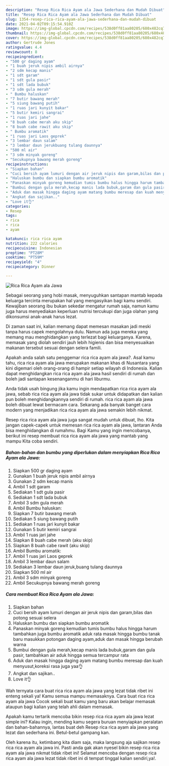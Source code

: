```yaml
---
description: "Resep Rica Rica Ayam ala Jawa Sederhana dan Mudah Dibuat"
title: "Resep Rica Rica Ayam ala Jawa Sederhana dan Mudah Dibuat"
slug: 1354-resep-rica-rica-ayam-ala-jawa-sederhana-dan-mudah-dibuat
date: 2021-04-02T09:15:54.910Z
image: https://img-global.cpcdn.com/recipes/538d0ff81aa80205/680x482cq70/rica-rica-ayam-ala-jawa-foto-resep-utama.jpg
thumbnail: https://img-global.cpcdn.com/recipes/538d0ff81aa80205/680x482cq70/rica-rica-ayam-ala-jawa-foto-resep-utama.jpg
cover: https://img-global.cpcdn.com/recipes/538d0ff81aa80205/680x482cq70/rica-rica-ayam-ala-jawa-foto-resep-utama.jpg
author: Gertrude Jones
ratingvalue: 4.4
reviewcount: 8
recipeingredient:
- "500 gr daging ayam"
- "1 buah jeruk nipis ambil airnya"
- "2 sdm kecap manis"
- "1 sdt garam"
- "1 sdt gula pasir"
- "1 sdt lada bubuk"
- "3 sdm gula merah"
- " Bumbu haluskan"
- "7 butir bawang merah"
- "5 siung bawang putih"
- "1 ruas jari kunyit bakar"
- "5 butir kemiri sangrai"
- "1 ruas jari jahe"
- "8 buah cabe merah aku skip"
- "8 buah cabe rawit aku skip"
- " Bumbu aromatik"
- "1 ruas jari Laos geprek"
- "3 lembar daun salam"
- "3 lembar daun jerukbuang tulang daunnya"
- "500 ml air"
- "3 sdm minyak goreng"
- "Secukupnya bawang merah goreng"
recipeinstructions:
- "Siapkan bahan"
- "Cuci bersih ayam lumuri dengan air jeruk nipis dan garam,bilas dan potong sesuai selera"
- "Haluskan bumbu dan siapkan bumbu aromatik"
- "Panaskan minyak goreng kemudian tumis bumbu halus hingga harum tambahkan juga bumbu aromatik aduk rata masak hingga bumbu tanak baru masukkan potongan daging ayam,aduk dan masak hingga berubah warna"
- "Bumbui dengan gula merah,kecap manis lada bubuk,garam dan gula pasir, tambahkan air aduk hingga semua tercampur rata"
- "Aduk dan masak hingga daging ayam matang bumbu meresap dan kuah menyusut,koreksi rasa juga yaa👌"
- "Angkat dan sajikan.."
- "Love it👌"
categories:
- Resep
tags:
- rica
- rica
- ayam

katakunci: rica rica ayam 
nutrition: 222 calories
recipecuisine: Indonesian
preptime: "PT28M"
cooktime: "PT59M"
recipeyield: "4"
recipecategory: Dinner

---
```



![Rica Rica Ayam ala Jawa](https://img-global.cpcdn.com/recipes/538d0ff81aa80205/680x482cq70/rica-rica-ayam-ala-jawa-foto-resep-utama.jpg)

Sebagai seorang yang hobi masak, menyuguhkan santapan mantab kepada keluarga tercinta merupakan hal yang mengasyikan bagi kamu sendiri. Kewajiban seorang ibu bukan sekedar mengatur rumah saja, namun kamu juga harus menyediakan keperluan nutrisi tercukupi dan juga olahan yang dikonsumsi anak-anak harus lezat.

Di zaman  saat ini, kalian memang dapat memesan masakan jadi meski tanpa harus capek mengolahnya dulu. Namun ada juga mereka yang memang mau menghidangkan yang terlezat bagi keluarganya. Karena, memasak yang diolah sendiri jauh lebih higienis dan bisa menyesuaikan makanan tersebut sesuai dengan selera famili. 



Apakah anda salah satu penggemar rica rica ayam ala jawa?. Asal kamu tahu, rica rica ayam ala jawa merupakan makanan khas di Nusantara yang kini digemari oleh orang-orang di hampir setiap wilayah di Indonesia. Kalian dapat menghidangkan rica rica ayam ala jawa hasil sendiri di rumah dan boleh jadi santapan kesenanganmu di hari liburmu.

Anda tidak usah bingung jika kamu ingin mendapatkan rica rica ayam ala jawa, sebab rica rica ayam ala jawa tidak sukar untuk didapatkan dan kalian pun boleh menghidangkannya sendiri di rumah. rica rica ayam ala jawa boleh dibuat lewat bermacam cara. Sekarang ada banyak banget cara modern yang menjadikan rica rica ayam ala jawa semakin lebih nikmat.

Resep rica rica ayam ala jawa juga sangat mudah untuk dibuat, lho. Kita jangan capek-capek untuk memesan rica rica ayam ala jawa, lantaran Anda bisa menghidangkan di rumahmu. Bagi Kamu yang ingin mencobanya, berikut ini resep membuat rica rica ayam ala jawa yang mantab yang mampu Kita coba sendiri.

<!--inarticleads1-->

##### Bahan-bahan dan bumbu yang diperlukan dalam menyiapkan Rica Rica Ayam ala Jawa:

1. Siapkan 500 gr daging ayam
1. Gunakan 1 buah jeruk nipis ambil airnya
1. Gunakan 2 sdm kecap manis
1. Ambil 1 sdt garam
1. Sediakan 1 sdt gula pasir
1. Sediakan 1 sdt lada bubuk
1. Ambil 3 sdm gula merah
1. Ambil  Bumbu haluskan:
1. Siapkan 7 butir bawang merah
1. Sediakan 5 siung bawang putih
1. Sediakan 1 ruas jari kunyit bakar
1. Gunakan 5 butir kemiri sangrai
1. Ambil 1 ruas jari jahe
1. Siapkan 8 buah cabe merah (aku skip)
1. Siapkan 8 buah cabe rawit (aku skip)
1. Ambil  Bumbu aromatik:
1. Ambil 1 ruas jari Laos geprek
1. Ambil 3 lembar daun salam
1. Sediakan 3 lembar daun jeruk,buang tulang daunnya
1. Siapkan 500 ml air
1. Ambil 3 sdm minyak goreng
1. Ambil Secukupnya bawang merah goreng




<!--inarticleads2-->

##### Cara membuat Rica Rica Ayam ala Jawa:

1. Siapkan bahan
1. Cuci bersih ayam lumuri dengan air jeruk nipis dan garam,bilas dan potong sesuai selera
1. Haluskan bumbu dan siapkan bumbu aromatik
1. Panaskan minyak goreng kemudian tumis bumbu halus hingga harum tambahkan juga bumbu aromatik aduk rata masak hingga bumbu tanak baru masukkan potongan daging ayam,aduk dan masak hingga berubah warna
1. Bumbui dengan gula merah,kecap manis lada bubuk,garam dan gula pasir, tambahkan air aduk hingga semua tercampur rata
1. Aduk dan masak hingga daging ayam matang bumbu meresap dan kuah menyusut,koreksi rasa juga yaa👌
1. Angkat dan sajikan..
1. Love it👌




Wah ternyata cara buat rica rica ayam ala jawa yang lezat tidak ribet ini enteng sekali ya! Kamu semua mampu memasaknya. Cara buat rica rica ayam ala jawa Cocok sekali buat kamu yang baru akan belajar memasak ataupun bagi kalian yang telah ahli dalam memasak.

Apakah kamu tertarik mencoba bikin resep rica rica ayam ala jawa lezat simple ini? Kalau ingin, mending kamu segera buruan menyiapkan peralatan dan bahan-bahannya, lantas buat deh Resep rica rica ayam ala jawa yang lezat dan sederhana ini. Betul-betul gampang kan. 

Oleh karena itu, ketimbang kita diam saja, maka langsung aja sajikan resep rica rica ayam ala jawa ini. Pasti anda gak akan nyesel bikin resep rica rica ayam ala jawa nikmat tidak ribet ini! Selamat mencoba dengan resep rica rica ayam ala jawa lezat tidak ribet ini di tempat tinggal kalian sendiri,ya!.

